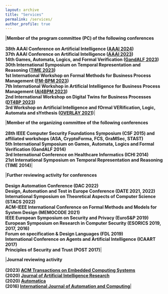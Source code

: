 ```yaml
---
layout: archive
title: "Services"
permalink: /services/
author_profile: true
---
```


|**Member of the program committee (PC) of the following conferences**<br/><br/>**38th AAAI Conference on Artificial Intelligence ([AAAI 2024](https://aaai.org/aaai-conference/))**<br/>**37th AAAI Conference on Artificial Intelligence ([AAAI 2023](https://aaai-23.aaai.org))**<br/>**14th Games, Automata, Logics, and Formal Verification ([GandALF 2023](https://gandalf23.uniud.it))**<br/>**30th International Symposium on Temporal Representation and Reasoning ([TIME 2023](https://cer.iit.demokritos.gr/events/time23/))**<br/>**1st International Workshop on Formal Methods for Business Process Management ([FM-BPM 2023](https://fm-bpm2023.github.io))**<br/>**7th International Workshop in Artificial Intelligence for Business Process Management ([AI4BPM 2023](https://sites.google.com/unitn.it/ai4bpm-2023))**<br/>**2nd International Workshop on Digital Twins for Business Processes ([DT4BP 2023](https://pros.unicam.it/dt4bp2023/))**<br/>**3rd Workshop on Artificial Intelligence and fOrmal VERification, Logic, Automata and sYnthesis ([OVERLAY 2021](https://overlay.uniud.it/workshop/2021/))**|


|**Member of the organizing committee of the following conferences**<br/><br/>**28th IEEE Computer Security Foundations Symposium (CSF 2015) and affiliated workshops (ASA, CryptoForma, FCS, GraMSec, STAST)**<br/>**5th International Symposium on Games, Automata, Logics and Formal Verification (GandALF 2014)**<br/>**3rd International Conference on Healthcare Informatics (ICHI 2014)**<br/>**21st International Symposium on Temporal Representation and Reasoning (TIME 2014)**|

|**Further reviewing activity for conferences**<br/><br/>**Design Automation Conference (DAC 2022)**<br/>**Design, Automation and Test in Europe Conference (DATE 2021, 2022)**<br/>**International Symposium on Theoretical Aspects of Computer Science (STACS 2022)**<br/>**ACM-IEEE International Conference on Formal Methods and Models for System Design (MEMOCODE 2021)**<br/>**IEEE European Symposium on Security and Privacy (EuroS&P 2019)**<br/>**European Symposium on Research in Computer Security (ESORICS 2019, 2017, 2016)**<br/>**Forum on specification & Design Languages (FDL 2019)**<br/>**International Conference on Agents and Artificial Intelligence (ICAART 2017)**<br/>**Principles of Security and Trust (POST 2017)**|

|**Journal reviewing activity**<br/><br/>**(2023) [ACM Transactions on Embedded Computing Systems](https://dl.acm.org/journal/tecs)**<br/>**(2020) [Journal of Artificial Intelligence Research](https://www.jair.org/index.php/jair)**<br/>**(2020) [Automatica](https://www.sciencedirect.com/journal/automatica)**<br/>**(2016) [International Journal of Automation and Computing](http://www.ijac.net)**|
